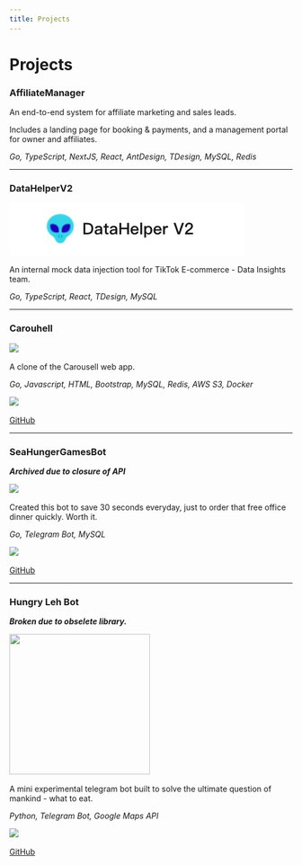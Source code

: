 ```yaml
---
title: Projects
---
```


# Projects

### AffiliateManager
An end-to-end system for affiliate marketing and sales leads.

Includes a landing page for booking & payments, and a management portal for owner and affiliates.

*Go, TypeScript, NextJS, React, AntDesign, TDesign, MySQL, Redis*

---

### DataHelperV2
<img src="./img/datahelperv2.png"  />

An internal mock data injection tool for TikTok E-commerce - Data Insights team.

*Go, TypeScript, React, TDesign, MySQL*

---

### Carouhell
<img src="./img/carouhell.png" width="500" />

A clone of the Carousell web app.

*Go, Javascript, HTML, Bootstrap, MySQL, Redis, AWS S3, Docker*

<img src="./img/github.png" width="16"/> 

[GitHub](https://github.com/aaronangxz/Carouhell)

---

### SeaHungerGamesBot

***Archived due to closure of API***

<img src="/img/seahungergames.jpeg" width="250" />

Created this bot to save 30 seconds everyday, just to order that free office dinner quickly. Worth it.

*Go, Telegram Bot, MySQL*

<img src="./img/github.png" width="16"/> 

[GitHub](https://github.com/aaronangxz/SeaDinner)

---

### Hungry Leh Bot 

***Broken due to obselete library.***

<img src="./img/hungrylehbot.png" width="250" height="250" />

A mini experimental telegram bot built to solve the ultimate question of mankind - what to eat.


*Python, Telegram Bot, Google Maps API*

<img src="./img/github.png" width="16"/> 

[GitHub](https://github.com/aaronangxz/hungrylehbot)

